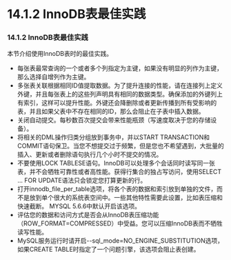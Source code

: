 # 14.1.2 InnoDB表最佳实践

### 14.1.2 InnoDB表最佳实践
本节介绍使用InnoDB表时的最佳实践。

- 每张表最常查询的一个或者多个列指定为主键，如果没有明显的列作为主键，那么选择自增列作为主键。
- 多张表关联根据相同ID值提取数据。为了提升连接的性能，请在连接列上定义外键，并且每张表上的这些列声明具有相同的数据类型。确保添加的外键列上有索引，这样可以提升性能。外键还会降删除或者更新传播到所有受影响的表，并且如果父表中不存在相同的ID，那么会阻止在子表中插入数据。
- 关闭自动提交。每秒数百次提交会带来性能瓶颈（写速度取决于您的存储设备）。
- 将相关的DML操作归类分组放到事务中，并以START TRANSACTION和COMMIT语句保卫。当您不想提交过于频繁，但是您也不希望遇到，大批量的插入、更新或者删除语句执行几个小时不提交的情况。
- 不要使用LOCK TABLESE语句。InnoDB可以处理多个会话同时读写同一张表，并不会牺牲可靠性或者高性能。获得行集合的独占写访问，使用SELECT ... FOR UPDATE语法只会锁定您打算更新的行。
- 打开innodb_file_per_table选项，将各个表的数据和索引放到单独的文件，而不是放到单个很大的系统表空间中。一些其他特性需要此设置，比如表压缩和快速截断。
MYSQL 5.6.6中默认开启该选项。
- 评估您的数据和访问方式是否会从InnoDB表压缩功能（ROW_FORMAT=COMPRESSED）中受益。您可以压缩InnoDB表而不牺牲读写性能。
- MySQL服务运行时请开启--sql\_mode=NO\_ENGINE\_SUBSTITUTION选项，如果CREATE TABLE时指定了一个问题引擎，该选项会阻止表创建。
